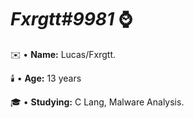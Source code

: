 # *Fxrgtt#9981* ⌚

✉️ • **Name:** Lucas/Fxrgtt.

🕯️ • **Age:** 13 years

🎓 • **Studying:** C Lang, Malware Analysis.
